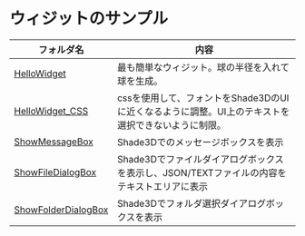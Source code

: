 # ウィジットのサンプル

|フォルダ名|内容|
|--|--|
|[HelloWidget](./HelloWidget)|最も簡単なウィジット。球の半径を入れて球を生成。|
|[HelloWidget_CSS](./HelloWidget_CSS)|cssを使用して、フォントをShade3DのUIに近くなるように調整。UI上のテキストを選択できないように制限。|
|[ShowMessageBox](./ShowMessageBox)|Shade3Dでのメッセージボックスを表示|
|[ShowFileDialogBox](./ShowFileDialogBox)|Shade3Dでファイルダイアログボックスを表示し、JSON/TEXTファイルの内容をテキストエリアに表示|
|[ShowFolderDialogBox](./ShowFolderDialogBox)|Shade3Dでフォルダ選択ダイアログボックスを表示|

